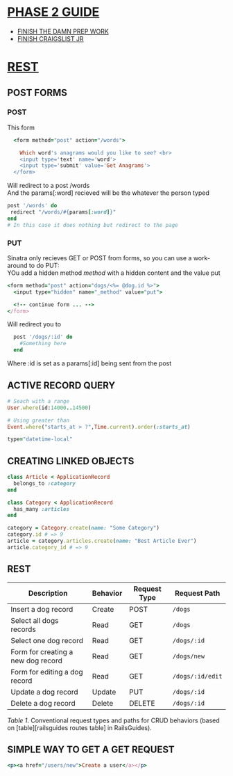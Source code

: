 # [PHASE 2 GUIDE](https://github.com/sf-sea-lions-2017/phase-2-guide)
- [FINISH THE DAMN PREP WORK](https://github.com/sf-sea-lions-2017/phase-2-guide/blob/sf/week-4/pre-work.md)
- [FINISH CRAIGSLIST JR](https://github.com/sf-sea-lions-2017/craigslist-jr-challenge)

# [REST](https://github.com/sf-sea-lions-2017/phase-2-guide/blob/sf/resources/case-eee_72715407554996828e0c.md)

## POST FORMS
### POST
This form
```ruby 
  <form method="post" action="/words">

    Which word's anagrams would you like to see? <br>
    <input type='text' name='word'>
    <input type='submit' value='Get Anagrams'>
  </form>
```
Will redirect to a post /words  
And the params[:word] recieved will be the whatever the person typed
```ruby 
post '/words' do
 redirect "/words/#{params[:word]}"
end
# In this case it does nothing but redirect to the page
```
### PUT
Sinatra only recieves GET or POST from forms, so you can use a work-around to do PUT:  
YOu add a hidden method _method_ with a hidden content and the value put

```ruby 
<form method="post" action="dogs/<%= @dog.id %>">
  <input type="hidden" name="_method" value="put">

  <!-- continue form ... -->
</form>
```
Will redirect you to
```ruby 
  post '/dogs/:id' do 
    #Something here
  end 
```
Where :id is set as a params[:id] being sent from the post

## ACTIVE RECORD QUERY
```ruby
# Seach with a range
User.where(id:14000..14500)
```
```ruby
# Using greater than 
Event.where("starts_at > ?",Time.current).order(:starts_at)
```
```ruby
type="datetime-local"
```
## CREATING LINKED OBJECTS
```ruby 
class Article < ApplicationRecord
  belongs_to :category
end

class Category < ApplicationRecord
  has_many :articles
end
```
```ruby 
category = Category.create(name: "Some Category")
category.id # => 9
article = category.articles.create(name: "Best Article Ever")
article.category_id # => 9
```
## REST 

| Description                        | Behavior | Request Type | Request Path     |
|------------------------------------|----------|--------------|------------------|
| Insert a dog record                | Create   | POST         | `/dogs`          |
| Select all dogs records            | Read     | GET          | `/dogs`          |
| Select one dog record              | Read     | GET          | `/dogs/:id`      |
| Form for creating a new dog record | Read     | GET          | `/dogs/new`      |
| Form for editing a dog record      | Read     | GET          | `/dogs/:id/edit` |
| Update a dog record                | Update   | PUT          | `/dogs/:id`      |
| Delete a dog record                | Delete   | DELETE       | `/dogs/:id`      |
*Table 1*.  Conventional request types and paths for CRUD behaviors (based on [table][railsguides routes table] in RailsGuides).


## SIMPLE WAY TO GET A GET REQUEST
```ruby
<p><a href="/users/new">Create a user</a></p>
```
